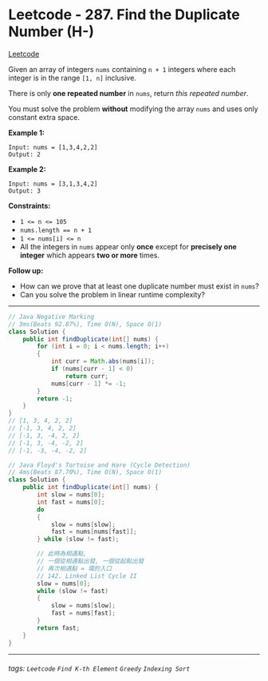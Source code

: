 # Leetcode - 287. Find the Duplicate Number (H-)

[Leetcode](https://leetcode.com/problems/find-the-duplicate-number/)

Given an array of integers `nums` containing `n + 1` integers where each integer is in the range `[1, n]` inclusive.

There is only **one repeated number** in `nums`, return _this repeated number_.

You must solve the problem **without** modifying the array `nums` and uses only constant extra space.

**Example 1:**
```
Input: nums = [1,3,4,2,2]
Output: 2
```
**Example 2:**
```
Input: nums = [3,1,3,4,2]
Output: 3
```
**Constraints:**

-   `1 <= n <= 105`
-   `nums.length == n + 1`
-   `1 <= nums[i] <= n`
-   All the integers in `nums` appear only **once** except for **precisely one integer** which appears **two or more** times.

**Follow up:**

-   How can we prove that at least one duplicate number must exist in `nums`?
-   Can you solve the problem in linear runtime complexity?

---
```java
// Java Negative Marking
// 3ms(Beats 92.87%), Time O(N), Space O(1)
class Solution {
    public int findDuplicate(int[] nums) {
        for (int i = 0; i < nums.length; i++)
        {
            int curr = Math.abs(nums[i]);
            if (nums[curr - 1] < 0) 
                return curr;
            nums[curr - 1] *= -1;
        }
        return -1;
    }
}
// [1, 3, 4, 2, 2]
// [-1, 3, 4, 2, 2]
// [-1, 3, -4, 2, 2]
// [-1, 3, -4, -2, 2]
// [-1, -3, -4, -2, 2]
```

```java
// Java Floyd's Tortoise and Hare (Cycle Detection)
// 4ms(Beats 87.70%), Time O(N), Space O(1)
class Solution {
    public int findDuplicate(int[] nums) {
        int slow = nums[0];
        int fast = nums[0];
        do
        {
            slow = nums[slow];
            fast = nums[nums[fast]];
        } while (slow != fast);

        // 此時為相遇點, 
        // 一個從相遇點出發, 一個從起點出發
        // 再次相遇點 = 環的入口
        // 142. Linked List Cycle II
        slow = nums[0];
        while (slow != fast)
        {
            slow = nums[slow];
            fast = nums[fast];
        }
        return fast;
    }
}
```


---

###### tags: `Leetcode` `Find K-th Element` `Greedy` `Indexing Sort`
